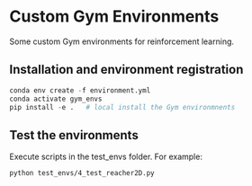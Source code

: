 # Custom Gym Environments
Some custom Gym environments for reinforcement learning.

## Installation and environment registration

```python
conda env create -f environment.yml
conda activate gym_envs
pip install -e .   # local install the Gym environmnents
```

## Test the environments

Execute scripts in the test_envs folder. For example:

```
python test_envs/4_test_reacher2D.py
```
